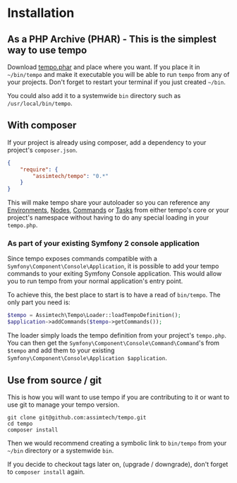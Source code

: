 # Installation

## As a PHP Archive (PHAR) - This is the simplest way to use tempo

Download [tempo.phar](https://github.com/assimtech/tempo/releases/download/0.1.0/tempo.phar) and place where you want.
If you place it in `~/bin/tempo` and make it executable you will be able to run `tempo` from any of your projects. Don't
forget to restart your terminal if you just created `~/bin`.

You could also add it to a systemwide `bin` directory such as `/usr/local/bin/tempo`.


## With composer

If your project is already using composer, add a dependency to your project's `composer.json`.

```json
{
    "require": {
        "assimtech/tempo": "0.*"
    }
}
```

This will make tempo share your autoloader so you can reference any [Environments](03-Environments.md),
[Nodes](04-Nodes.md), [Commands](05-Commands.md) or [Tasks](06-Tasks.md) from either tempo's core or your project's
namespace without having to do any special loading in your `tempo.php`.


### As part of your existing Symfony 2 console application

Since tempo exposes commands compatible with a `Symfony\Component\Console\Application`, it is possible to add your tempo
commands to your exiting Symfony Console application.  This would allow you to run tempo from your normal application's
entry point.

To achieve this, the best place to start is to have a read of `bin/tempo`.  The only part you need is:

```php
$tempo = Assimtech\Tempo\Loader::loadTempoDefinition();
$application->addCommands($tempo->getCommands());
```

The loader simply loads the tempo definition from your project's `tempo.php`.
You can then get the `Symfony\Component\Console\Command\Command`'s from `$tempo`
and add them to your existing `Symfony\Component\Console\Application $application`.


## Use from source / git

This is how you will want to use tempo if you are contributing to it or want to use git to manage your tempo version.

```shell
git clone git@github.com:assimtech/tempo.git
cd tempo
composer install
```

Then we would recommend creating a symbolic link to `bin/tempo` from your `~/bin` directory or a systemwide `bin`.

If you decide to checkout tags later on, (upgrade / downgrade), don't forget to `composer install` again.
